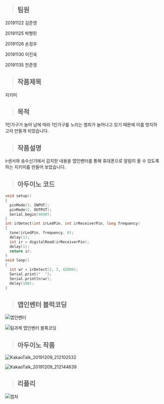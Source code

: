 > ## 팀원
20191122 김준영

20191125 박형민

20191126 손정우 

20191130 이진욱

20191135 천준영

> ## 작품제목 

지키미

> ## 목적 

1인가구가 늘어 남에 따라 1인가구를 노리는 범죄가 늘어나고 있기 때문에 이를 방지하고자 만들게 되었습니다.

> ## 작품설명

ir센서와 송수신기에서 감지한 내용을 앱인벤터를 통해 휴대폰으로 알림이 올 수 있도록 하는 지키미를 만들어 보았습니다. 

> ## 아두이노 코드

```c
void setup()
{   
  pinMode(3, INPUT); 
  pinMode(2, OUTPUT);
  Serial.begin(9600);
}
int irDetect(int irLedPin, int irReceiverPin, long frequency)
{
  tone(irLedPin, frequency, 8);
  delay(1);
  int ir = digitalRead(irReceiverPin);
  delay(1);
  return ir;
}
void loop()
{
  int wr = irDetect(2, 3, 42000);
  Serial.print("  ");
  Serial.println(wr);
  delay(100);
}
```
> ## 앱인벤터 블럭코딩 

![앱인벤터](https://user-images.githubusercontent.com/50895124/70435126-5a107c80-1ac9-11ea-89da-fe2f45d53932.PNG)

![팀과제 앱인벤터 블록코딩](https://user-images.githubusercontent.com/50895124/70435130-5c72d680-1ac9-11ea-8c82-1afb033dda57.PNG)

> ## 아두이노 작품

![KakaoTalk_20191209_212102532](https://user-images.githubusercontent.com/50895124/70435469-4285c380-1aca-11ea-83ea-2337010aed96.jpg)

![KakaoTalk_20191209_212144639](https://user-images.githubusercontent.com/50895124/70435478-47e30e00-1aca-11ea-9805-82e9aa9e2c87.jpg)

> ## 리플리

![캡처](https://user-images.githubusercontent.com/51018392/70451693-2c3b3000-1ae9-11ea-8536-85ed40fa564c.PNG)



